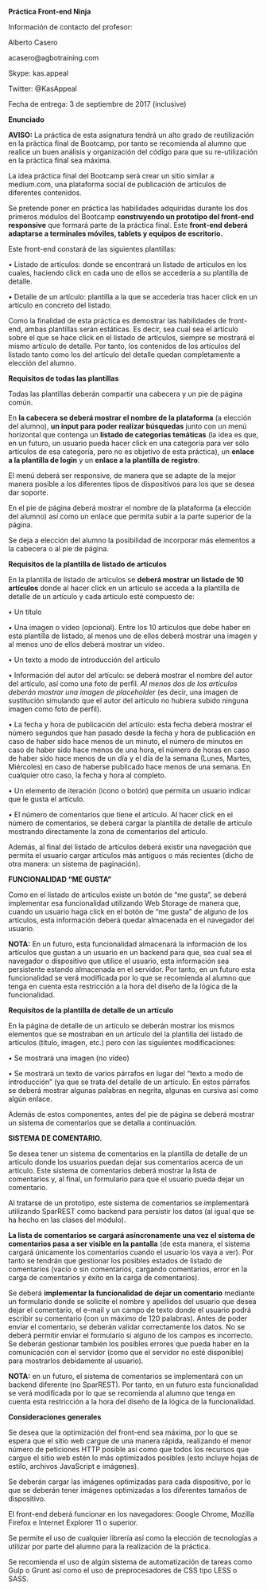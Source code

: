 **Práctica Front-end Ninja**

Información de contacto del profesor:

Alberto Casero

acasero\@agbotraining.com

Skype: kas.appeal

Twitter: \@KasAppeal

Fecha de entrega: 3 de septiembre de 2017 (inclusive)

**Enunciado**

**AVISO:** La práctica de esta asignatura tendrá un alto grado de reutilización
en la práctica final de Bootcamp, por tanto se recomienda al alumno que realice
un buen análisis y organización del código para que su re-utilización en la
práctica final sea máxima.

La idea práctica final del Bootcamp será crear un sitio similar a medium.com,
una plataforma social de publicación de artículos de diferentes contenidos.

Se pretende poner en práctica las habilidades adquiridas durante los dos
primeros módulos del Bootcamp **construyendo un prototipo del front-end
responsive** que formará parte de la práctica final. Este **front-end deberá
adaptarse a terminales móviles, tablets y equipos de escritorio.**

Este front-end constará de las siguientes plantillas:

• Listado de artículos: donde se encontrará un listado de artículos en los
cuales, haciendo click en cada uno de ellos se accedería a su plantilla de
detalle.

• Detalle de un artículo: plantilla a la que se accedería tras hacer click en un
artículo en concreto del listado.

Como la finalidad de esta práctica es demostrar las habilidades de front-end,
ambas plantillas serán estáticas. Es decir, sea cual sea el artículo sobre el
que se hace click en el listado de artículos, siempre se mostrará el mismo
artículo de detalle. Por tanto, los contenidos de los artículos del listado
tanto como los del artículo del detalle quedan completamente a elección del
alumno.

**Requisitos de todas las plantillas**

Todas las plantillas deberán compartir una cabecera y un pie de página común.

En **la cabecera se deberá mostrar el nombre de la plataforma** (a elección del
alumno), **un input para poder realizar búsquedas** junto con un menú horizontal
que contenga un **listado de categorías temáticas** (la idea es que, en un
futuro, un usuario pueda hacer click en una categoría para ver sólo artículos de
esa categoría, pero no es objetivo de esta práctica), un **enlace a la plantilla
de login** y un **enlace a la plantilla de registro**.

El menú deberá ser responsive, de manera que se adapte de la mejor manera
posible a los diferentes tipos de dispositivos para los que se desea dar
soporte.

En el pie de página deberá mostrar el nombre de la plataforma (a elección del
alumno) así como un enlace que permita subir a la parte superior de la página.

Se deja a elección del alumno la posibilidad de incorporar más elementos a la
cabecera o al pie de página.

**Requisitos de la plantilla de listado de artículos**

En la plantilla de listado de artículos se **deberá mostrar un listado de 10
artículos** donde al hacer click en un artículo se acceda a la plantilla de
detalle de un artículo y cada artículo esté compuesto de:

• Un título

• Una imagen o vídeo (opcional). Entre los 10 artículos que debe haber en esta
plantilla de listado, al menos uno de ellos deberá mostrar una imagen y al menos
uno de ellos deberá mostrar un vídeo.

• Un texto a modo de introducción del artículo

• Información del autor del artículo: se deberá mostrar el nombre del autor del
artículo, así como una foto de perfil. *Al menos dos de los artículos deberán
mostrar una imagen de placeholder* (es decir, una imagen de sustitución
simulando que el autor del artículo no hubiera subido ninguna imagen como foto
de perfil).

• La fecha y hora de publicación del artículo: esta fecha deberá mostrar el
número segundos que han pasado desde la fecha y hora de publicación en caso de
haber sido hace menos de un minuto, el número de minutos en caso de haber sido
hace menos de una hora, el número de horas en caso de haber sido hace menos de
un día y el día de la semana (Lunes, Martes, Miércoles) en caso de haberse
publicado hace menos de una semana. En cualquier otro caso, la fecha y hora al
completo.

• Un elemento de iteración (icono o botón) que permita un usuario indicar que le
gusta el artículo.

• El número de comentarios que tiene el artículo. Al hacer click en el número de
comentarios, se deberá cargar la plantilla de detalle de artículo mostrando
directamente la zona de comentarios del artículo.

Además, al final del listado de artículos deberá existir una navegación que
permita el usuario cargar artículos más antiguos o más recientes (dicho de otra
manera: un sistema de paginación).

**FUNCIONALIDAD “ME GUSTA”**

Como en el listado de artículos existe un botón de “me gusta”, se deberá
implementar esa funcionalidad utilizando Web Storage de manera que, cuando un
usuario haga click en el botón de “me gusta” de alguno de los artículos, esta
información deberá quedar almacenada en el navegador del usuario.

**NOTA:** En un futuro, esta funcionalidad almacenará la información de los
artículos que gustan a un usuario en un backend para que, sea cual sea el
navegador o dispositivo que utilice el usuario, esta información sea persistente
estando almacenada en el servidor. Por tanto, en un futuro esta funcionalidad se
verá modificada por lo que se recomienda al alumno que tenga en cuenta esta
restricción a la hora del diseño de la lógica de la funcionalidad.

**Requisitos de la plantilla de detalle de un artículo**

En la página de detalle de un artículo se deberán mostrar los mismos elementos
que se mostraban en un artículo del la plantilla del listado de artículos
(título, imagen, etc.) pero con las siguientes modificaciones:

• Se mostrará una imagen (no vídeo)

• Se mostrará un texto de varios párrafos en lugar del “texto a modo de
introducción” (ya que se trata del detalle de un artículo. En estos párrafos se
deberá mostrar algunas palabras en negrita, algunas en cursiva así como algún
enlace.

Además de estos componentes, antes del pie de página se deberá mostrar un
sistema de comentarios que se detalla a continuación.

**SISTEMA DE COMENTARIO.**

Se desea tener un sistema de comentarios en la plantilla de detalle de un
artículo donde los usuarios puedan dejar sus comentarios acerca de un artículo.
Este sistema de comentarios deberá mostrar la lista de comentarios y, al final,
un formulario para que el usuario pueda dejar un comentario.

Al tratarse de un prototipo, este sistema de comentarios se implementará
utilizando SparREST como backend para persistir los datos (al igual que se ha
hecho en las clases del módulo).

**La lista de comentarios se cargará asíncronamente una vez el sistema de
comentarios pasa a ser visible en la pantalla** (de esta manera, el sistema
cargará únicamente los comentarios cuando el usuario los vaya a ver). Por tanto
se tendrán que gestionar los posibles estados de listado de comentarios (vacío o
sin comentarios, cargando comentarios, error en la carga de comentarios y éxito
en la carga de comentarios).

Se deberá **implementar la funcionalidad de dejar un comentario** mediante un
formulario donde se solicite el nombre y apellidos del usuario que desea dejar
el comentario, el e-mail y un campo de texto donde el usuario podrá escribir su
comentario (con un máximo de 120 palabras). Antes de poder enviar el comentario,
se deberán validar correctamente los datos. No se deberá permitir enviar el
formulario si alguno de los campos es incorrecto. Se deberán gestionar también
los posibles errores que pueda haber en la comunicación con el servidor (como
que el servidor no esté disponible) para mostrarlos debidamente al usuario).

**NOTA:** en un futuro, el sistema de comentarios se implementará con un backend
diferente (no SparREST). Por tanto, en un futuro esta funcionalidad se verá
modificada por lo que se recomienda al alumno que tenga en cuenta esta
restricción a la hora del diseño de la lógica de la funcionalidad.

**Consideraciones generales**

Se desea que la optimización del front-end sea máxima, por lo que se espera que
el sitio web cargue de una manera rápida, realizando el menor número de
peticiones HTTP posible así como que todos los recursos que cargue el sitio web
estén lo más optimizados posibles (esto incluye hojas de estilo, archivos
JavaScript e imágenes).

Se deberán cargar las imágenes optimizadas para cada dispositivo, por lo que se
deberán tener imágenes optimizadas a los diferentes tamaños de dispositivo.

El front-end deberá funcionar en los navegadores: Google Chrome, Mozilla Firefox
e Internet Explorer 11 o superior.

Se permite el uso de cualquier librería así como la elección de tecnologías a
utilizar por parte del alumno para la realización de la práctica.

Se recomienda el uso de algún sistema de automatización de tareas como Gulp o
Grunt así como el uso de preprocesadores de CSS tipo LESS o SASS.
